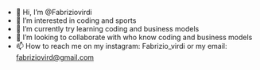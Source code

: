 - 👋 Hi, I’m @Fabriziovirdi
- 👀 I’m interested in coding and sports
- 🌱 I’m currently try learning coding and business models
- 💞️ I’m looking to collaborate with who know coding and business models
- 📫 How to reach me on my instagram: Fabrizio_virdi or my email: fabriziovird@gmail.com


<!---
Fabriziovirdi/Fabriziovirdi is a ✨ special ✨ repository because its `README.md` (this file) appears on your GitHub profile.
You can click the Preview link to take a look at your changes.
--->
